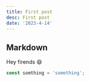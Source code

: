 ```yaml
---
title: First post
desc: First post
date: '2023-4-14'
---
```


## Markdown

Hey firends 😄

```ts
const somthing = 'something';
```
